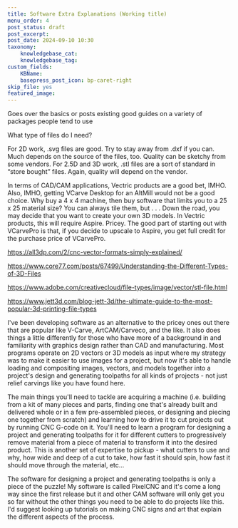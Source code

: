 ```yaml
---
title: Software Extra Explanations (Working title)
menu_order: 4
post_status: draft
post_excerpt: 
post_date: 2024-09-10 10:30
taxonomy:
    knowledgebase_cat: 
    knowledgebase_tag:        
custom_fields:
    KBName: 
    basepress_post_icon: bp-caret-right
skip_file: yes
featured_image: 
---
```


Goes over the basics or posts existing good guides on a variety of packages people tend to use

What type of files do I need?

For 2D work, .svg files are good. Try to stay away from .dxf if you can. Much depends on the source of the files, too. Quality can be sketchy from some vendors. For 2.5D and 3D work, .stl files are a sort of standard in “store bought” files. Again, quality will depend on the vendor.

In terms of CAD/CAM applications, Vectric products are a good bet, IMHO. Also, IMHO, getting VCarve Desktop for an AltMill would not be a good choice. Why buy a 4 x 4 machine, then buy software that limits you to a 25 x 25 material size? You can always tile them, but . . . Down the road, you may decide that you want to create your own 3D models. In Vectric products, this will require Aspire. Pricey. The good part of starting out with VCarvePro is that, if you decide to upscale to Aspire, you get full credit for the purchase price of VCarvePro.

https://all3dp.com/2/cnc-vector-formats-simply-explained/

https://www.core77.com/posts/67499/Understanding-the-Different-Types-of-3D-Files

https://www.adobe.com/creativecloud/file-types/image/vector/stl-file.html

https://www.jett3d.com/blog-jett-3d/the-ultimate-guide-to-the-most-popular-3d-printing-file-types

I've been developing software as an alternative to the pricey ones out there that are popular like V-Carve, ArtCAM/Carveco, and the like. It also does things a little differently for those who have more of a background in and familiarity with graphics design rather than CAD and manufacturing. Most programs operate on 2D vectors or 3D models as input where my strategy was to make it easier to use images for a project, but now it's able to handle loading and compositing images, vectors, and models together into a project's design and generating toolpaths for all kinds of projects - not just relief carvings like you have found here.

The main things you'll need to tackle are acquiring a machine (i.e. building from a kit of many pieces and parts, finding one that's already built and delivered whole or in a few pre-assembled pieces, or designing and piecing one together from scratch) and learning how to drive it to cut projects out by running CNC G-code on it. You'll need to learn a program for designing a project and generating toolpaths for it for different cutters to progressively remove material from a piece of material to transform it into the desired product. This is another set of expertise to pickup - what cutters to use and why, how wide and deep of a cut to take, how fast it should spin, how fast it should move through the material, etc...

The software for designing a project and generating toolpaths is only a piece of the puzzle! My software is called PixelCNC and it's come a long way since the first release but it and other CAM software will only get you so far without the other things you need to be able to do projects like this. I'd suggest looking up tutorials on making CNC signs and art that explain the different aspects of the process.
